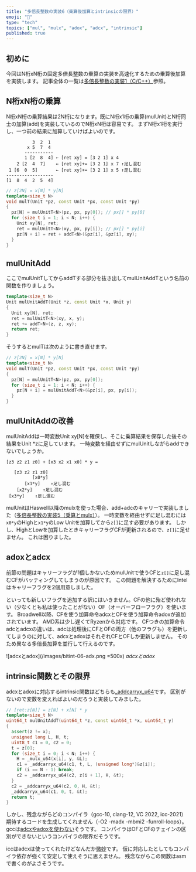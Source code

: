 ```yaml
---
title: "多倍長整数の実装6（乗算後加算とintrinsicの限界）"
emoji: "🧮"
type: "tech"
topics: ["mul", "mulx", "adox", "adcx", "intrinsic"]
published: true
---
```

## 初めに

今回はN桁xN桁の固定多倍長整数の乗算の実装を高速化するための乗算後加算を実装します。
記事全体の一覧は[多倍長整数の実装1（C/C++）](https://zenn.dev/herumi/articles/bitint-01-cpp)参照。

## N桁xN桁の乗算

N桁xN桁の乗算結果は2N桁になります。既にN桁x1桁の乗算(mulUnit)とN桁同士の加算(add)を実装しているのでN桁xN桁は容易です。
まずN桁x1桁を実行し、一つ前の結果に加算していけばよいのです。

```
          3  2  1
        x 5  7  4
       -----------
       1 [2  8  4] ← [ret xy] = [3 2 1] x 4
    2 [2  4  7]    ← [ret xy]+= [3 2 1] x 7 ↑足し混む
 1 [6  0  5]       ← [ret xy]+= [3 2 1] x 5 ↑足し混む
------------------
[1  8  4  2  5  4]
```


```cpp
// z[2N] = x[N] * y[N]
template<size_t N>
void mulT(Unit *pz, const Unit *px, const Unit *py)
{
  pz[N] = mulUnitT<N>(pz, px, py[0]); // px[] * py[0]
  for (size_t i = 1; i < N; i++) {
    Unit xy[N], ret;
    ret = mulUnitT<N>(xy, px, py[i]); // px[] * py[i]
    pz[N + i] = ret + addT<N>(&pz[i], &pz[i], xy);
  }
}
```

## mulUnitAdd

ここでmulUnitTしてからaddTする部分を抜き出してmulUnitAddTという名前の関数を作りましょう。

```cpp
template<size_t N>
Unit mulUnitAddT(Unit *z, const Unit *x, Unit y)
{
  Unit xy[N], ret;
  ret = mulUnitT<N>(xy, x, y);
  ret += addT<N>(z, z, xy);
  return ret;
}
```

そうするとmulTは次のように書き直せます。

```cpp
// z[2N] = x[N] * y[N]
template<size_t N>
void mulT(Unit *pz, const Unit *px, const Unit *py)
{
  pz[N] = mulUnitT<N>(pz, px, py[0]);
  for (size_t i = 1; i < N; i++) {
    pz[N + i] = mulUnitAddT<N>(&pz[i], px, py[i]);
  }
}
```

## mulUnitAddの改善

mulUnitAddは一時変数Unit xy[N]を確保し、そこに乗算結果を保存した後その結果をUnit *zに足しています。
一時変数を経由せずにmulUnitしながらaddできないでしょうか。

```
[z3 z2 z1 z0] + [x3 x2 x1 x0] * y =

   [z3 z2 z1 z0]
          [x0*y]
       [x1*y]    ↑足し混む
    [x2*y]    ↑足し混む
 [x3*y]    ↑足し混む
```

mulUnitはHaswell以降のmulxを使った場合、add+adcのキャリーで実装しました（[多倍長整数の実装5（乗算とmulx）](https://zenn.dev/herumi/articles/bitint-05-mulx)）。
一時変数を経由せずに足し混むには`x0*y`のHighと`x1*y`のLow Unitを加算してから`z[]`に足す必要があります。
しかし、HighとLowを加算したときキャリーフラグCFが更新されるので、`z[]`に足せません。
これは困りました。

## adoxとadcx

前節の問題はキャリーフラグが1個しかないためmulUnitで使うCFと`z[]`に足し混むCFがバッティングしてしまうのが原因です。
この問題を解決するためにIntelはキャリーフラグを2個用意しました。

といっても新しいフラグを追加する訳にはいきません。CFの他に殆ど使われない（少なくとも私は使ったことがない）OF（オーバーフローフラグ）を使います。
Broadwell以降、CFを使う加算命令adcxとOFを使う加算命令adoxが追加されています。
AMD系は少し遅くてRyzenから対応です。
CFつきの加算命令adcとadcxの違いは、adcは処理後にCFとOFの両方（他のフラグも）を更新してしまうのに対して、adcxとadoxはそれぞれCFとOFしか更新しません。
そのため異なる多倍長加算を並行して行えるのです。

![adcxとadox](/images/bitint-06-adx.png =500x)
*adcxとadox*

## intrinsic関数とその限界

adcxとadoxに対応するintrinsic関数はどちらも[_addcarryx_u64](https://www.intel.com/content/www/us/en/develop/documentation/cpp-compiler-developer-guide-and-reference/top/compiler-reference/intrinsics/intrinsics-for-later-gen-core-proc-instruct-exts/intrinsics-for-multi-precision-arithmetic/addcarryx-u32-addcarryx-u64.html)です。
区別がないので変数を変えればよいのだろうと実装してみました。

```cpp
// [ret:z[N]] = z[N] + x[N] * y
template<size_t N>
uint64_t mulUnitAddT(uint64_t *z, const uint64_t *x, uint64_t y)
{
  assert(z != x);
  unsigned long L, H, t;
  uint8_t c1 = 0, c2 = 0;
  t = z[0];
  for (size_t i = 0; i < N; i++) {
    H = _mulx_u64(x[i], y, &L);
    c1 = _addcarryx_u64(c1, t, L, (unsigned long*)&z[i]);
    if (i == N - 1) break;
    c2 = _addcarryx_u64(c2, z[i + 1], H, &t);
  }
  c2 = _addcarryx_u64(c2, 0, H, &t);
  _addcarryx_u64(c1, 0, t, &t);
  return t;
}
```

しかし、残念ながらどのコンパイラ（gcc-10, clang-12, VC 2022, icc-2021）期待するコードを生成してくれません（-O2 -madx -mbmi2 -funroll-loops）。
gccは[adcxやadoxを使わない](https://gcc.gnu.org/legacy-ml/gcc-help/2017-08/msg00100.html)そうです。
コンパイラはOFとCFのチェインの区別ができないというコンパイラの限界だそうです。

iccはadcxは使ってくれたけどなんだか[微妙](https://godbolt.org/z/5Wrrq4K3q)です。
仮に対応したとしてもコンパイラ依存が強くて安定して使えそうに思えません。
残念ながらこの関数はasmで書くのがよさそうです。

